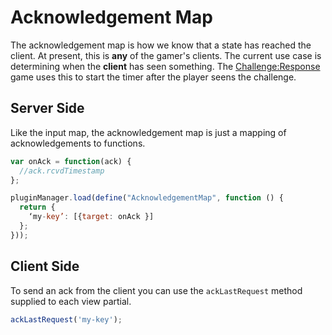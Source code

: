 # Acknowledgement Map
The acknowledgement map is how we know that a state has reached the client. At present, this is **any** of the gamer's clients. The current use case is determining when the **client** has seen something. The [Challenge:Response](/todo) game uses this to start the timer after the player seens the challenge.

## Server Side
Like the input map, the acknowledgement map is just a mapping of acknowledgements to functions.

```javascript
var onAck = function(ack) {
  //ack.rcvdTimestamp
};

pluginManager.load(define("AcknowledgementMap", function () {
  return {
    ‘my-key’: [{target: onAck }]
  };
}));
```

## Client Side
To send an ack from the client you can use the `ackLastRequest` method supplied to each view partial.

```javascript
ackLastRequest('my-key');
```
